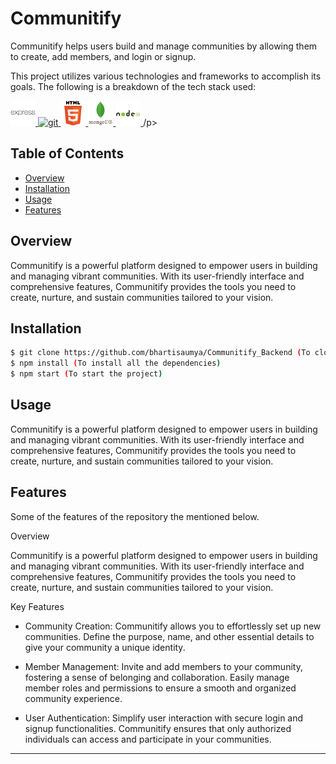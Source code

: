 # Communitify

Communitify helps users build and manage communities by allowing them to create, add members, and login or signup.

This project utilizes various technologies and frameworks to accomplish its goals. The following is a breakdown of the tech stack used:
<p align="left"> </a> <a href="https://expressjs.com" target="_blank" rel="noreferrer"> <img src="https://raw.githubusercontent.com/devicons/devicon/master/icons/express/express-original-wordmark.svg" alt="express" width="40" height="40"/> <a href="https://git-scm.com/" target="_blank" rel="noreferrer"> <img src="https://www.vectorlogo.zone/logos/git-scm/git-scm-icon.svg" alt="git" width="40" height="40"/> </a> <a href="https://www.w3.org/html/" target="_blank" rel="noreferrer"> <img src="https://raw.githubusercontent.com/devicons/devicon/master/icons/html5/html5-original-wordmark.svg" alt="html5" width="40" height="40"/> </a> </a> <a href="https://www.mongodb.com/" target="_blank" rel="noreferrer"> <img src="https://raw.githubusercontent.com/devicons/devicon/master/icons/mongodb/mongodb-original-wordmark.svg" alt="mongodb" width="40" height="40"/> </a> <a href="https://nodejs.org" target="_blank" rel="noreferrer"> <img src="https://raw.githubusercontent.com/devicons/devicon/master/icons/nodejs/nodejs-original-wordmark.svg" alt="nodejs" width="40" height="40"/> </a> /p>

## Table of Contents

- [Overview](#overview)
- [Installation](#installation)
- [Usage](#usage)
- [Features](#features)

## Overview

Communitify is a powerful platform designed to empower users in building and managing vibrant communities. With its user-friendly interface and comprehensive features, Communitify provides the tools you need to create, nurture, and sustain communities tailored to your vision.

## Installation

```bash
$ git clone https://github.com/bhartisaumya/Communitify_Backend (To clone the github code)
$ npm install (To install all the dependencies)
$ npm start (To start the project)
```

## Usage

Communitify is a powerful platform designed to empower users in building and managing vibrant communities. With its user-friendly interface and comprehensive features, Communitify provides the tools you need to create, nurture, and sustain communities tailored to your vision.

## Features

Some of the features of the repository the mentioned below.


Overview

Communitify is a powerful platform designed to empower users in building and managing vibrant communities. With its user-friendly interface and comprehensive features, Communitify provides the tools you need to create, nurture, and sustain communities tailored to your vision.

Key Features

- Community Creation: Communitify allows you to effortlessly set up new communities. Define the purpose, name, and other essential details to give your community a unique identity.

- Member Management: Invite and add members to your community, fostering a sense of belonging and collaboration. Easily manage member roles and permissions to ensure a smooth and organized community experience.

- User Authentication: Simplify user interaction with secure login and signup functionalities. Communitify ensures that only authorized individuals can access and participate in your communities.

---
